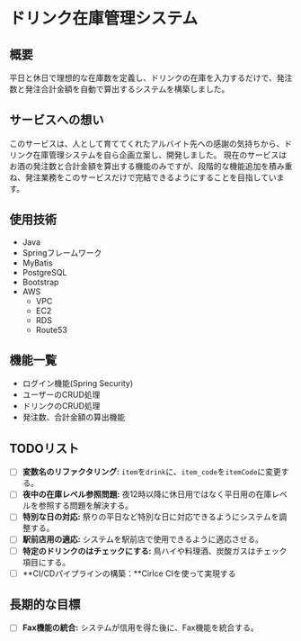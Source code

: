# ドリンク在庫管理システム

## 概要
平日と休日で理想的な在庫数を定義し、ドリンクの在庫を入力するだけで、発注数と発注合計金額を自動で算出するシステムを構築しました。

## サービスへの想い
このサービスは、人として育ててくれたアルバイト先への感謝の気持ちから、ドリンク在庫管理システムを自ら企画立案し、開発しました。
現在のサービスはお酒の発注数と合計金額を算出する機能のみですが、段階的な機能追加を積み重ね、発注業務をこのサービスだけで完結できるようにすることを目指しています。

## 使用技術
- Java
- Springフレームワーク
- MyBatis
- PostgreSQL
- Bootstrap
- AWS
  - VPC
  - EC2
  - RDS
  - Route53

## 機能一覧
- ログイン機能(Spring Security)
- ユーザーのCRUD処理
- ドリンクのCRUD処理
- 発注数、合計金額の算出機能

## TODOリスト
- [ ] **変数名のリファクタリング:** `item`を`drink`に、`item_code`を`itemCode`に変更する。
- [ ] **夜中の在庫レベル参照問題:** 夜12時以降に休日用ではなく平日用の在庫レベルを参照する問題を解決する。
- [ ] **特別な日の対応:** 祭りの平日など特別な日に対応できるようにシステムを調整する。
- [ ] **駅前店用の適応:** システムを駅前店で使用できるように適応させる。
- [ ] **特定のドリンクのはチェックにする:** 鳥ハイや料理酒、炭酸ガスはチェック項目にする。
- [ ] **CI/CDパイプラインの構築：**Cirlce CIを使って実現する

## 長期的な目標
- [ ] **Fax機能の統合:** システムが信用を得た後に、Fax機能を統合する。
